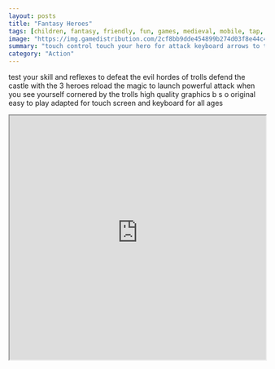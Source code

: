 ```yaml
---
layout: posts
title: "Fantasy Heroes"
tags: [children, fantasy, friendly, fun, games, medieval, mobile, tap, fantasia, one, free, online, games, oyna, game, free, games, play, play, games]
image: "https://img.gamedistribution.com/2cf8bb9dde454899b274d03f8e44c496.jpg"
summary: "touch control touch your hero for attack keyboard arrows to throw your hero and space for magic  free online games oyna game free games play play games"
category: "Action"
---
```


test your skill and reflexes to defeat the evil hordes of trolls defend the castle with the 3 heroes reload the magic to launch powerful attack when you see yourself cornered by the trolls high quality graphics b s o original easy to play adapted for touch screen and keyboard for all ages

<iframe width="100%" height="480px;" src="https://html5.gamedistribution.com/2cf8bb9dde454899b274d03f8e44c496/"></iframe>